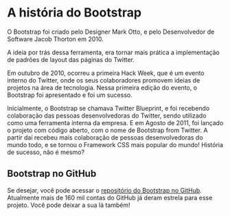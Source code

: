 # A história do Bootstrap

O Bootstrap foi criado pelo Designer Mark Otto, e pelo Desenvolvedor de Software Jacob Thorton em 2010.

A ideia por trás dessa ferramenta, era tornar mais prática a implementação de padrões de layout das páginas do Twitter.

Em outubro de 2010, ocorreu a primeira Hack Week, que é um evento interno do Twitter, onde os seus colaboradores promovem ideias de projetos na área de tecnologia. Nessa primeira edição do evento, o Bootstrap foi apresentado e foi um sucesso.

Inicialmente, o Bootstrap se chamava Twitter Blueprint, e foi recebendo colaboração das pessoas desenvolvedoras do Twitter, sendo utilizado como uma ferramenta interna da empresa. E em Agosto de 2011, foi lançado o projeto com código aberto, com o nome de Bootstrap from Twitter. A partir daí recebeu mais colaboração de pessoas desenvolvedoras do mundo todo, e se tornou o Framework CSS mais popular do mundo! História de sucesso, não é mesmo?

## Bootstrap no GitHub

Se desejar, você pode acessar o [repositório do Bootstrap no GitHub](https://github.com/twbs/bootstrap). Atualmente mais de 160 mil contas do GitHub já deram estrela para esse projeto. Você pode deixar a sua lá também!
